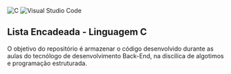 ![C](https://img.shields.io/badge/c-%2300599C.svg?style=for-the-badge&logo=c&logoColor=white)
![Visual Studio Code](https://img.shields.io/badge/Visual%20Studio%20Code-0078d7.svg?style=for-the-badge&logo=visual-studio-code&logoColor=white)
## Lista Encadeada - Linguagem C

O objetivo do repositório é armazenar o código desenvolvido durante as aulas do tecnólogo de desenvolvimento Back-End, na discilica de algotimos e programação estruturada.
